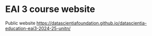 # EAI 3 course website

Public website https://datascientiafoundation.github.io/datascientia-education-eai3-2024-25-unitn/
